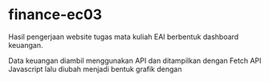 # finance-ec03
Hasil pengerjaan website tugas mata kuliah EAI berbentuk dashboard keuangan.

Data keuangan diambil menggunakan API dan ditampilkan dengan Fetch API Javascript lalu diubah menjadi bentuk grafik dengan
